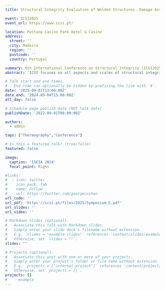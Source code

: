 ```yaml
---
title: Structural Integrity Evaluation of Welded Structures- Damage Assessment, Fatigue Analysis, and Non-Destructive Testing 

event: ICSI2025
event_url: https://www.icsi.pt/

location: Pestana Casino Park Hotel & Casino
address: 
  street: ''
  city: Madeira
  region: ''
  postcode: ''
  country: Portugal

summary: 6th International Conference on Structural Integrity (ICSI2025).
abstract: 'ICSI focuses on all aspects and scales of structural integrity, from the basics to future trends, with special emphasis on multi-scale and multi-physics approaches and applications to new materials and challenging environments.'

# Talk start and end times.
#   End time can optionally be hidden by prefixing the line with `#`.
date: '2025-09-01T13:00:00Z'
date_end: '2024-09-04T15:00:00Z'
all_day: false

# Schedule page publish date (NOT talk date).
publishDate: '2022-09-01T00:00:00Z'

authors:
  - admin

tags: ["Thermography","Conference"]

# Is this a featured talk? (true/false)
featured: false

image:
  caption: 'ISEIA 2024'
  focal_point: Right

#links:
#  - icon: twitter
#    icon_pack: fab
#    name: Follow
#    url: https://twitter.com/georgecushen
url_code: ''
url_pdf: 'https://icsi.pt/files/2025/Symposium_G.pdf'
url_slides: ''
url_video: ''

# Markdown Slides (optional).
#   Associate this talk with Markdown slides.
#   Simply enter your slide deck's filename without extension.
#   E.g. `slides = "example-slides"` references `content/slides/example-slides.md`.
#   Otherwise, set `slides = ""`.
slides: ""

# Projects (optional).
#   Associate this post with one or more of your projects.
#   Simply enter your project's folder or file name without extension.
#   E.g. `projects = ["internal-project"]` references `content/project/deep-learning/index.md`.
#   Otherwise, set `projects = []`.
projects: []
#   - example
---
```

